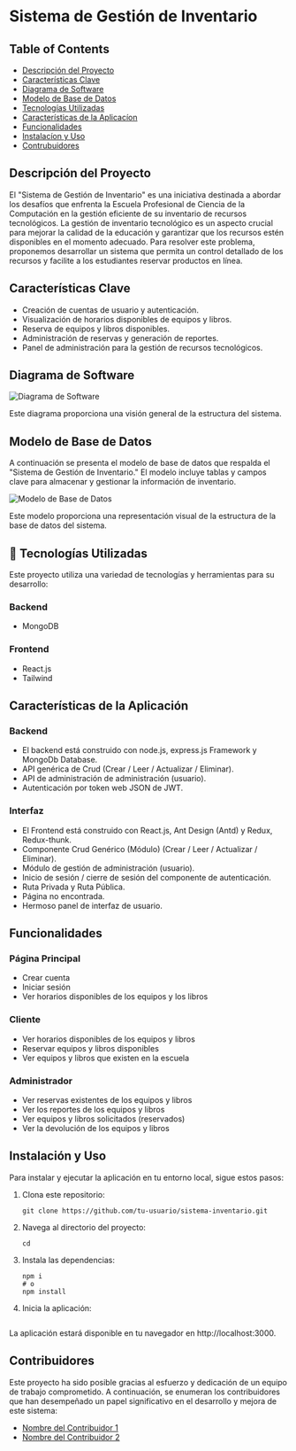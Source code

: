 # Sistema de Gestión de Inventario

## Table of Contents

- [Descripción del Proyecto](#descripcíon-del-proyecto)
- [Características Clave](#características-clave)
- [Diagrama de Software](#diagrama-de-software) 
- [Modelo de Base de Datos](#modelo-de-base-de-datos)
- [Tecnologías Utilizadas](#tecnologás-utilizadas)
- [Características de la Aplicacíon](#características-de-la-aplicacíon)
- [Funcionalidades](#funcionalidades)
- [Instalacíon y Uso](#instalacíon-y-uso)
- [Contrubuidores](#contribuidores)


## Descripción del Proyecto

El "Sistema de Gestión de Inventario" es una iniciativa destinada a abordar los desafíos que enfrenta la Escuela Profesional de Ciencia de la Computación en la gestión eficiente de su inventario de recursos tecnológicos. La gestión de inventario tecnológico es un aspecto crucial para mejorar la calidad de la educación y garantizar que los recursos estén disponibles en el momento adecuado. Para resolver este problema, proponemos desarrollar un sistema que permita un control detallado de los recursos y facilite a los estudiantes reservar productos en línea.

## Características Clave

- Creación de cuentas de usuario y autenticación.
- Visualización de horarios disponibles de equipos y libros.
- Reserva de equipos y libros disponibles.
- Administración de reservas y generación de reportes.
- Panel de administración para la gestión de recursos tecnológicos.

## Diagrama de Software
![Diagrama de Software](enlace-a-la-imagen-o-ruta-del-archivo)

Este diagrama proporciona una visión general de la estructura del sistema.

## Modelo de Base de Datos

A continuación se presenta el modelo de base de datos que respalda el "Sistema de Gestión de Inventario." El modelo incluye tablas y campos clave para almacenar y gestionar la información de inventario.

![Modelo de Base de Datos](enlace-a-la-imagen-del-modelo-o-ruta-del-archivo)

Este modelo proporciona una representación visual de la estructura de la base de datos del sistema.


## 🤖 Tecnologías Utilizadas

Este proyecto utiliza una variedad de tecnologías y herramientas para su desarrollo:

### Backend

- MongoDB


### Frontend

- React.js
- Tailwind

## Características de la Aplicación

### Backend

- El backend está construido con node.js, express.js Framework y MongoDb Database.
- API genérica de Crud (Crear / Leer / Actualizar / Eliminar).
- API de administración de administración (usuario).
- Autenticación por token web JSON de JWT.

### Interfaz

- El Frontend está construido con React.js, Ant Design (Antd) y Redux, Redux-thunk.
- Componente Crud Genérico (Módulo) (Crear / Leer / Actualizar / Eliminar).
- Módulo de gestión de administración (usuario).
- Inicio de sesión / cierre de sesión del componente de autenticación.
- Ruta Privada y Ruta Pública.
- Página no encontrada.
- Hermoso panel de interfaz de usuario.


## Funcionalidades
### Página Principal
- Crear cuenta
- Iniciar sesión
- Ver horarios disponibles de los equipos y los libros 

### Cliente
- Ver horarios disponibles de los equipos y libros
- Reservar equipos y libros disponibles
- Ver equipos y libros que existen en la escuela

### Administrador
- Ver reservas existentes de los equipos y libros
- Ver los reportes de los equipos y libros
- Ver equipos y libros solicitados (reservados)
- Ver la devolución de los equipos y libros

## Instalación y Uso

Para instalar y ejecutar la aplicación en tu entorno local, sigue estos pasos:

1. Clona este repositorio:
   ```
   git clone https://github.com/tu-usuario/sistema-inventario.git
   ```
2. Navega al directorio del proyecto:
   ```
   cd 
   ```
3. Instala las dependencias:
   ```
   npm i
   # o
   npm install
   ```
4. Inicia la aplicación:
   ```

   ```
La aplicación estará disponible en tu navegador en http://localhost:3000.


## Contribuidores

Este proyecto ha sido posible gracias al esfuerzo y dedicación de un equipo de trabajo comprometido. A continuación, se enumeran los contribuidores que han desempeñado un papel significativo en el desarrollo y mejora de este sistema:

- [Nombre del Contribuidor 1](enlace-al-perfil-de-GitHub)
- [Nombre del Contribuidor 2](enlace-al-perfil-de-GitHub)





